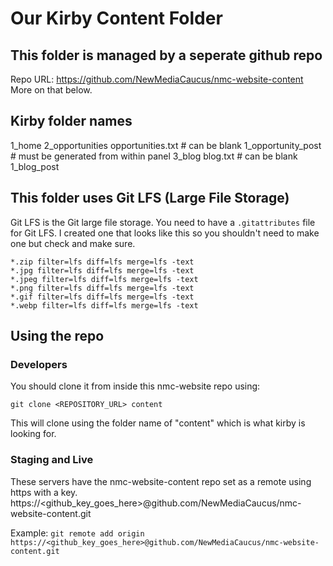 # Our Kirby Content Folder

## This folder is managed by a seperate github repo
Repo URL: https://github.com/NewMediaCaucus/nmc-website-content
More on that below.

## Kirby folder names
1_home
2_opportunities
    opportunities.txt # can be blank
    1_opportunity_post # must be generated from within panel
3_blog
    blog.txt # can be blank
    1_blog_post


## This folder uses Git LFS (Large File Storage)
Git LFS is the Git large file storage.
You need to have a `.gitattributes` file for Git LFS. I created one that looks like this so you shouldn't need to make one but check and make sure. 

```
*.zip filter=lfs diff=lfs merge=lfs -text
*.jpg filter=lfs diff=lfs merge=lfs -text
*.jpeg filter=lfs diff=lfs merge=lfs -text
*.png filter=lfs diff=lfs merge=lfs -text
*.gif filter=lfs diff=lfs merge=lfs -text
*.webp filter=lfs diff=lfs merge=lfs -text
```

## Using the repo
### Developers
You should clone it from inside this nmc-website repo using:

`git clone <REPOSITORY_URL> content`

This will clone using the folder name of "content" which is what kirby is looking for.

### Staging and Live
These servers have the nmc-website-content repo set as a remote using https with a key.
https://<github_key_goes_here>@github.com/NewMediaCaucus/nmc-website-content.git

Example: `git remote add origin https://<github_key_goes_here>@github.com/NewMediaCaucus/nmc-website-content.git`

